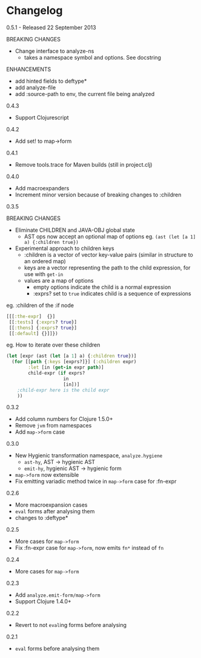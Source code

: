# Changelog

0.5.1 - Released 22 September 2013

BREAKING CHANGES
- Change interface to analyze-ns
  - takes a namespace symbol and options. See docstring

ENHANCEMENTS
- add hinted fields to deftype*
- add analyze-file
- add :source-path to env, the current file being analyzed

0.4.3
- Support Clojurescript

0.4.2
- Add set! to map->form

0.4.1
- Remove tools.trace for Maven builds (still in project.clj)

0.4.0
- Add macroexpanders
- Increment minor version because of breaking changes to :children

0.3.5

BREAKING CHANGES
- Eliminate CHILDREN and JAVA-OBJ global state
  - AST ops now accept an optional map of options
  eg. `(ast (let [a 1] a) {:children true})`
- Experimental approach to children keys
  - :children is a vector of vector key-value pairs (similar in structure to an ordered map)
  - keys are a vector representing the path to the child expression, for use with `get-in`
  - values are a map of options
    - empty options indicate the child is a normal expression
    - :exprs? set to `true` indicates child is a sequence of expressions

eg. :children of the :if node

```clojure
[[[:the-expr]  {}]
 [[:tests] {:exprs? true}] 
 [[:thens] {:exprs? true}] 
 [[:default] {}]]})
```

eg. How to iterate over these children

```clojure
(let [expr (ast (let [a 1] a) {:children true})]
  (for [[path {:keys [exprs?]}] (:children expr)
        :let [in (get-in expr path)]
        child-expr (if exprs?
                     in
                     [in])]
    ;child-expr here is the child expr
    ))
```

0.3.2
- Add column numbers for Clojure 1.5.0+
- Remove `jvm` from namespaces
- Add `map->form` case

0.3.0
- New Hygienic transformation namespace, `analyze.hygiene`
  - `ast-hy`, AST -> hygienic AST
  - `emit-hy`, hygienic AST -> hygienic form
- `map->form` now extensible
- Fix emitting variadic method twice in `map->form` case for :fn-expr

0.2.6
- More macroexpansion cases
- `eval` forms after analysing them
- changes to :deftype*

0.2.5
- More cases for `map->form`
- Fix :fn-expr case for `map->form`, now emits `fn*` instead of `fn`

0.2.4
- More cases for `map->form`

0.2.3
- Add `analyze.emit-form/map->form`
- Support Clojure 1.4.0+

0.2.2
- Revert to not `eval`ing forms before analysing

0.2.1
- `eval` forms before analysing them

